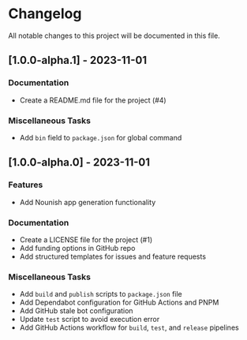 # Changelog

All notable changes to this project will be documented in this file.

## [1.0.0-alpha.1] - 2023-11-01

### Documentation

- Create a README.md file for the project (#4)

### Miscellaneous Tasks

- Add `bin` field to `package.json` for global command

## [1.0.0-alpha.0] - 2023-11-01

### Features

- Add Nounish app generation functionality

### Documentation

- Create a LICENSE file for the project (#1)
- Add funding options in GitHub repo
- Add structured templates for issues and feature requests

### Miscellaneous Tasks

- Add `build` and `publish` scripts to `package.json` file
- Add Dependabot configuration for GitHub Actions and PNPM
- Add GitHub stale bot configuration
- Update `test` script to avoid execution error
- Add GitHub Actions workflow for `build`, `test`, and `release` pipelines

<!-- generated by git-cliff -->
